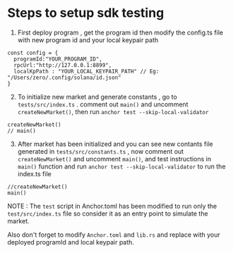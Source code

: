 # Steps to setup sdk testing 

1. First deploy program , get the program id then modify the config.ts file with new program id and your local keypair path
```
const config = {
  programId:"YOUR_PROGRAM_ID",
  rpcUrl:"http://127.0.0.1:8899", 
  localKpPath : "YOUR_LOCAL_KEYPAIR_PATH" // Eg: "/Users/zero/.config/solana/id.json"
}
```
2. To initialize new market and generate constants , go to `tests/src/index.ts` . comment out `main()` and uncomment `createNewMarket()`, then  run `anchor test --skip-local-validator` 
```
createNewMarket()
// main()
```
3. After market has been initialized and you can see new contants file generated in `tests/src/constants.ts` , now comment out `createNewMarket()` and uncomment `main()`, and test instructions in `main()` function and run `anchor test --skip-local-validator` to run the index.ts file
```
//createNewMarket()
main()
```

NOTE : The `test` script in Anchor.toml has been modified to run only the `test/src/index.ts` file so consider it as an entry point to simulate the market. 

Also don't forget to modify `Anchor.toml` and `lib.rs` and replace with your deployed programId and local keypair path.

   
 
